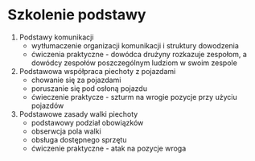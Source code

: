 ﻿# Szkolenie podstawy
1. Podstawy komunikacji
	* wytłumaczenie organizacji komunikacji i struktury dowodzenia
	* ćwiczenia praktyczne - dowódca drużyny rozkazuje zespołom, a dowódcy zespołów poszczególnym ludziom w swoim zespole
2. Podstawowa współpraca piechoty z pojazdami
	* chowanie się za pojazdami
	* poruszanie się pod osłoną pojazdu
	* ćwieczenie praktycze - szturm na wrogie pozycje przy użyciu pojazdów
3. Podstawowe zasady walki piechoty
	* podstawowy podział obowiązków
	* obserwcja pola walki
	* obsługa dostępnego sprzętu
	* ćwiczenie praktyczne - atak na pozycje wroga